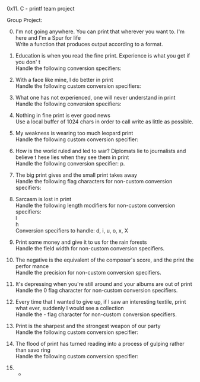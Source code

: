 0x11. C - printf team project

Group Project:                                                                      
                                                                                    
0. I'm not going anywhere. You can print that wherever you want to. I'm here and I'm
 a Spur for life                                                                    
Write a function that produces output according to a format.                        
                                                                                    
                                                                                    
1. Education is when you read the fine print. Experience is what you get if you don'
t                                                                                   
Handle the following conversion specifiers:

2. With a face like mine, I do better in print                                      
Handle the following custom conversion specifiers:                                                 
3. What one has not experienced, one will never understand in print                 
Handle the following conversion specifiers:                                          
4. Nothing in fine print is ever good news      
Use a local buffer of 1024 chars in order to call write as little as possible.                                    
5. My weakness is wearing too much leopard print                    
Handle the following custom conversion specifier:                    
6. How is the world ruled and led to war? Diplomats lie to journalists and believe t
hese lies when they see them in print                                               
Handle the following conversion specifier: p.                                                                
7. The big print gives and the small print takes away       
Handle the following flag characters for non-custom conversion specifiers:                                              
8. Sarcasm is lost in print                                                         
Handle the following length modifiers for non-custom conversion specifiers:         
l                                                                                   
h                                           
Conversion specifiers to handle: d, i, u, o, x, X                                                           
9. Print some money and give it to us for the rain forests                          
Handle the field width for non-custom conversion specifiers.                                                                               
10. The negative is the equivalent of the composer's score, and the print the perfor
mance                          
Handle the precision for non-custom conversion specifiers.                   
11. It's depressing when you're still around and your albums are out of print       
Handle the 0 flag character for non-custom conversion specifiers.                     
12. Every time that I wanted to give up, if I saw an interesting textile, print what
 ever, suddenly I would see a collection                                    
Handle the - flag character for non-custom conversion specifiers.                          
13. Print is the sharpest and the strongest weapon of our party      
Handle the following custom conversion specifier:                                                                                              
14. The flood of print has turned reading into a process of gulping rather than savo
ring                    
Handle the following custom conversion specifier:                                                                                                              
15. *                                           
